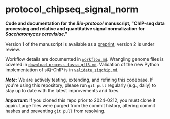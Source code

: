 # protocol_chipseq_signal_norm

**Code and documentation for the *Bio-protocol* manuscript, "ChIP-seq data processing and relative and quantitative signal normalization for *Saccharomyces cerevisiae*."**

Version 1 of the manuscript is available as a [preprint](https://www.bio-protocol.org/exchange/preprintdetail?type=3&id=2770); version 2 is under review.

Workflow details are documented in [`workflow.md`](./workflow.md). Wrangling genome files is covered in [`download_process_fasta_gff3.md`](./download_process_fasta_gff3.md). Validation of the new Python implementation of siQ-ChIP is in [`validate_siqchip.md`](./validate_siqchip.md).

***Note:*** We are actively testing, extending, and refining this codebase. If you're using this repository, please run `git pull` regularly (e.g., daily) to stay up to date with the latest improvements and fixes.

***Important:*** If you cloned this repo prior to 2024-0212, you must clone it again. Large files were purged from the commit history, altering commit hashes and preventing `git pull` from resolving.
